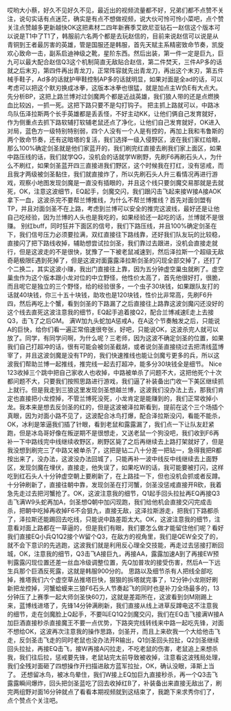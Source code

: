   哎哟大小蔡，好久不见好久不见，最近出的视频流量都不好，兄弟们都不点赞不关注，说句实话有点迷茫，确实是有点不想做视频，说大伙可怜可怜小菜吧，点个赞关注点赞越多更新越快OK这把素材二四年新赛季艾欧尼亚钻石一赵信这个版本可以说是T1中了T1了，韩服前六名两个都是去玩赵信的，目前来说赵信可以说是从青铜到王者最厉害的英雄，管是国服还是韩服，首先天赋主系精密致命节奏，凯旋欢心致命一击，副系启迪神级之靴，星阶东西。然后出装，第一件一定是巨九，巨九可以最大配合赵信Q3这个机制简直无敌贴合赵信，第二件焚天，三件AP多的话就之后末刃，第四件再出青龙刀，正常阵容就先出青龙刀，再出这个末刃，第五件械手鞋子，Ad多的话就护甲鞋控制AP多的话就明显，如果对面是全ad的话，可以考虑可以把这个默刃换成冰拳，这版本冰拳也很猛，就是加点主W负E有大点大。先分析BP，这把上路兰博对过剑魔两个都是近战英雄，我们狼人带的还是点燃换血比较凶，一抓一死。这把下路只要不是勾打钩子。
  把主抓上路就可以，中路冰鸟队伍泽拉斯两个长手英雄都是丢丢怪，不好主动KK，让他们俩自己发育就好，作为侧重点去抓下路软辅打软辅老鼠还点了净化，让他们自己发育就好，OK进入对局，蓝色方一级特别特别弱，四个人没有一个人是有控的，再加上我和韦鲁斯的两个致命节奏，还有这暗塔的复活，我们选择一级入侵野区，波在我们家红给眼，那么100%确定剑圣就是他们家蓝开的，我们刷完红直接去刷我们家上面区，如果中路压线的话，我们就学QG，没机会的话就学W刷野，先刷F6再刷石头人，为什么不刷红，如果剑圣蓝开四三直接进我们野区，这个时候我在打红，没有惩戒，而且我才两级被剑圣黏住，我们就直接炸了，所以先刷石头人升三看情况再进行游戏，观察小地图发现剑魔是一直没有插眼的，并且这个线只要剑魔交易那就是去就死，OK，注意这波细节，EQ起手，剑魔交闪，我们跟闪击飞起来接W接A接AOK拿下一血，这波杀完不要帮兰博推线，为什么不帮兰博推线？首先对面剑盟有TP，并且对面剑圣不在上路，考虑到兰博可以安全的推完这波线，最好还是让他自己吃经验，因为兰博的人头也是我吃的，如果经验还一起吃的话，兰博就不是很赚。
  别红buff，同时狂并下面区的信号，我们下路压线，并且100%确定剑圣在下，我们信号压力必须要拉满，双红直接往下路线靠，还好我们队友玩的比较稳，直接闪了把下路线收掉，辅助想尝试拉剑圣，我们靠过去跟进，没机会直接走就行，但是这波走的不是很快，犹豫了一下被老鼠减速到，然后泽拉斯一个超级无敌奇葩极限E遇到死掉了，但是这波对面露露泽拉斯剑圣的闪现全部交掉了，还打了个二换二，其实这波小赚，我出门直接往上靠，因为五分钟虚空巢虫就刷了。虚空巢虫作为这个版本跟小龙对位的中立野怪，他性价太高了，首先他很好打，很脆，而且呢它是独立的三个野怪，给的经验很多，一个虫子30块钱，如果跟队友打的话就40块钱，你三十五十块钱，助攻也是120块钱，性价比非常高，先刷F6升四，然后再吃上个蟹，看到剑圣的下路漏了之后直接往上路靠这波剑魔闪还没好的这个线去直死这波注意我的细节，EQ起手追着接Q2，配合兰博减速E走上去接Q3，击飞了之后GM。
  满W加九头蛇加A惩戒A，在A这个节奏触发之后，只能说A的巨快，给你们看一遍正常倍速很夸张，好吧，只能说OK，这波杀完人就可以放了。同学，有同学问啊，为什么呢？三老师，因为这波不确定剑圣的位置，如果我们自己打超冲的话，很有可能会被剑圣截胡，或者说剑圣直接绕过去把清线蓝博宰了，并且这波剑魔是没有TP的，我们快速推线也能让剑魔亏更多的兵，所以这波我们帮助兰博一起推线，推完线一起去打超冲，能多分30块钱全是细节。
  Nice 123收掉三个跳中把自己家收人也收掉，中路被单杀了问题不大，这把他死个十次都问题不大，只要我们按照思路进行游戏，我们逼了补装备出门收一下美区继续抓上就行。但是我走到三狼这里发现剑圣想越兰博，这波我们没办法上去，那我们肯定也直接把小龙控掉，不管兰博死没死，小龙肯定是能赚到的，我们正常收掉小龙。我本来是想去反剑圣的红的，但是这波被泽拉斯看到，提前在这个三个场插个真眼，因为对面小路不见了，这波配合冰鸟打爆，配合泽拉斯没闪，看能不能杀，OK，冰利是笨逼我们插了针眼，看到老鼠和露露漏了，我们点一下让队友赶紧跑，但是冰岛哥好像在叛逆期不是很想走，又送老鼠一个狗没吧，我们收到F6再补一下中路线完中线继续收野区，刷野区毙了之后再继续去上路打架就好了，但是我没想到刷完三了中路又被单杀了，这把是钻二八十分差一把钻一，急得我把R都按出来了，没办法，这波没办法回城了，只能再补一波中线反中线继续去上面野区，发现剑魔在埋伏，直接走，他失误了，如果吃W的话，我可能要被打闪，这样吃到红石头人十分钟虚空朝上要刷新了，在上路挂一下，但也没机会抓或者反蹲。
  十分钟刷新了，直接往朝中靠，发现剑圣在打河蟹，剑圣没惩戒直接开R砍，我着急先走过去把河蟹抢了。OK，这波注意我的细节，Q1起手回头拉扯再EQ再接Q3击飞满W9头蛇再加A，剑圣想Q朝中加闪现跑，我们给他机会直接交闪完成击杀，把朝中吃掉再收掉F6不会狙九，直接无敌，这泽拉斯游走，把我们下路都杀了，泽拉斯还能踢回去吃线，只能说中路差距太大。OK，这波注意我的细节，注意看对面上路都在一草逼的，但是我们有眼，我们要怎么做才能留住他们呢？看好我们直接EQ小兵Q1Q2接个W留个Q3，在敌方的视角里，我们是QEW全交了的，就不会下意识的先逃跑，这波我们就是利用反心理全交技能，再走过去惩接打断回城，OK，注意我的细节，Q3击飞A接巨九，再接AA，露露加速A到了再接EW预判露露闪现位置还差一丝血冷级调整位置，先Q加普攻的接受伤害，然后A一下远生兵那个巨酒反死露，这就是韩服900分的。
  思路以及细节杀有人把线全部吃掉，推塔我们六个虚空草丛推塔巨快，狠狠的拆塔就完事了，12分钟小龙刚好刷新把龙控掉，河蟹蛤蟆来三狼F6石头人节奏起飞的同时也是补刀全场最多的，13分钟压了上赛季一起大师剑圣快60刀，这就是差距所在，这波看到剑M刚踢上来，蓝博线进塔了，先锋14分钟满刷新，我们直接从线上进草反蹲电这不注意我的细节，走在剑魔脸上Q起手，不要叫EQ1Q2剑魔交闪，我们在EQ击飞接满W接A加巨酒直接秒杀直接魔王不要一点优势，下路突完线转线来中路一起吃先锋，对面不想给OK，这波再次注意我的操作思路，剑圣开，而且上来砍我一个大给他击飞走，反剑圣击飞走的同时老鼠也没办法开R输出，Q1剑圣回头拉扯，Q2剑圣继续回头拉扯，再接EQ击飞，接W再接A闪拉走，不吃老鼠的伤害，老鼠追上来想杀我，我们往后拉，惩戒要先锋，老鼠站完太前导致被收掉，注意看这波残局处理，我们全残对面砸了四想操作开扫描进敌方蓝军拉扯，OK，确认没眼，泽斯上当了。
  还想留冰鸟，被冰鸟晕住，我们W接上EQ加巨九直接秒杀，再一个Q3击飞露露瞬间爆炸，回头把剑圣蓝吃了回去收掉红B了，补装备出来直接无敌出了，刷完两组野对面16分钟就点了看看本期视频就到这结束了，我跪下来求秀你们了，点个赞点个关注吧。